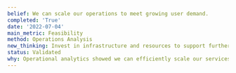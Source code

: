 ```yaml
---
belief: We can scale our operations to meet growing user demand.
completed: 'True'
date: '2022-07-04'
main_metric: Feasibility
method: Operations Analysis
new_thinking: Invest in infrastructure and resources to support further scaling.
status: Validated
why: Operational analytics showed we can efficiently scale our services.
---
```

